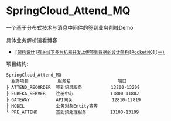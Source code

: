 # SpringCloud_Attend_MQ
一个基于分布式技术与消息中间件的签到业务削峰Demo

具体业务解析请看博客：
 - [`[架构设计]有关线下多台机器并发上传签到数据的设计架构[RocketMQ](一)`](https://xy718.xyz/archives/2020073117)

项目结构:
```
SpringCloud_Attend_MQ
  服务项目           服务名                  端口
├ ATTEND_RECORDER  签到记录服务           13200-13209
├ EUREKA_SERVER    注册中心              11800-11802
├ GATEWAY          API网关               12810-12819
├ MODEL            业务对象Entity等等
└ PRE_ATTEND       签到预处理服务         13100-13109
```
